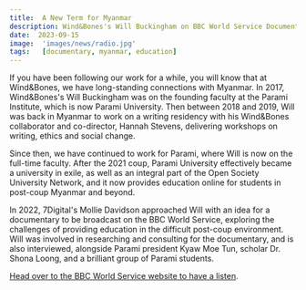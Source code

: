 ```yaml
---
title:  A New Term for Myanmar
description: Wind&Bones's Will Buckingham on BBC World Service Documentary
date:  2023-09-15
image:  'images/news/radio.jpg'
tags:   [documentary, myanmar, education]
---
```


If you have been following our work for a while, you will know that at Wind&Bones, we have long-standing connections with Myanmar. In 2017, Wind&Bones's Will Buckingham was on the founding faculty at the Parami Institute, which is now Parami University. Then between 2018 and 2019, Will was back in Myanmar to work on a writing residency with his Wind&Bones collaborator and co-director, Hannah Stevens, delivering workshops on writing, ethics and social change.

Since then, we have continued to work for Parami, where Will is now on the full-time faculty. After the 2021 coup, Parami University effectively became a university in exile, as well as an integral part of the Open Society University Network, and it now provides education online for students in post-coup Myanmar and beyond.

In 2022, 7Digital's Mollie Davidson approached Will with an idea for a documentary to be broadcast on the BBC World Service, exploring the challenges of providing education in the difficult post-coup environment. Will was involved in researching and consulting for the documentary, and is also interviewed, alongside Parami president Kyaw Moe Tun, scholar Dr. Shona Loong, and a brilliant group of Parami students. 

[Head over to the BBC World Service website to have a listen](https://www.bbc.co.uk/sounds/play/w3ct5pt4).

